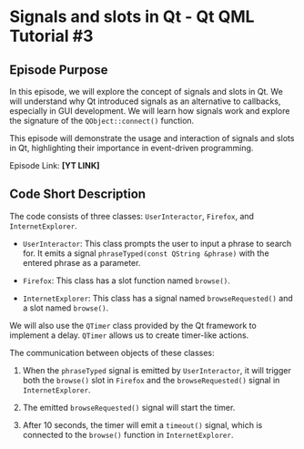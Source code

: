 # Signals and slots in Qt - Qt QML Tutorial #3

## Episode Purpose
In this episode, we will explore the concept of signals and slots in Qt. We will understand why Qt introduced signals as an alternative to callbacks, especially in GUI development. We will learn how signals work and explore the signature of the `QObject::connect()` function.

This episode will demonstrate the usage and interaction of signals and slots in Qt, highlighting their importance in event-driven programming.

Episode Link: **[YT LINK]**

## Code Short Description
The code consists of three classes: `UserInteractor`, `Firefox`, and `InternetExplorer`.

- `UserInteractor`: This class prompts the user to input a phrase to search for. It emits a signal `phraseTyped(const QString &phrase)` with the entered phrase as a parameter.

- `Firefox`: This class has a slot function named `browse()`.

- `InternetExplorer`: This class has a signal named `browseRequested()` and a slot named `browse()`.

We will also use the `QTimer` class provided by the Qt framework to implement a delay. `QTimer` allows us to create timer-like actions.

The communication between objects of these classes:

1. When the `phraseTyped` signal is emitted by `UserInteractor`, it will trigger both the `browse()` slot in `Firefox` and the `browseRequested()` signal in `InternetExplorer`.

2. The emitted `browseRequested()` signal will start the timer.

3. After 10 seconds, the timer will emit a `timeout()` signal, which is connected to the `browse()` function in `InternetExplorer`.

